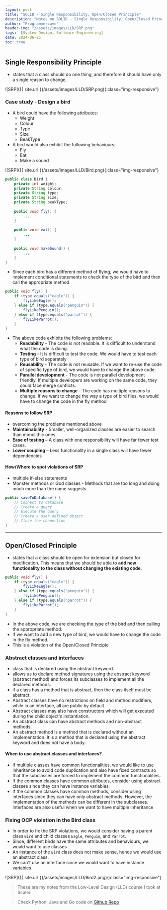 ```yaml
---
layout: post
title: "SOLID - Single Responsibility, Open/Closed Principle"
description: "Notes on SOLID - Single Responsibility, Open/Closed Principle from Scaler"
author: "Programmercave"
header-img: "/assets/images/LLD/SRP.png"
tags:  [System-Design, Software-Engineering]
date: 2024-06-25
toc: true
---
```


## Single Responsibility Principle
- states that a class should do one thing, and therefore it should have only a single reason to change.

![SRP]({{ site.url }}/assets/images/LLD/SRP.png){:class="img-responsive"}

### Case study - Design a bird
- A bird could have the following attributes:
	- Weight
	- Colour
	- Type
	- Size
	- BeakType
- A bird would also exhibit the following behaviours:
	- Fly
	- Eat
	- Make a sound

![SRP]({{ site.url }}/assets/images/LLD/Bird.png){:class="img-responsive"}

```java
public class Bird {
	private int weight;
	private String colour;
	private String type;
	private String size;
	private String beakType;
	
	public void fly() {
		...
	}
	
	public void eat() {
		...
	}
	
	public void makeSound() {
		...
	}
}
```

- Since each bird has a different method of flying, we would have to implement conditional statements to check the type of the bird and then call the appropriate method.
```java
public void fly() {
	if (type.equals("eagle")) {
		flyLikeEagle();
	} else if (type.equals("penguin")) {
		flyLikePenguin();
	} else if (type.equals("parrot")) {
		flyLikeParrot();
	}
}
```

- The above code exhibits the following problems:
  - **Readability** - The code is not readable. It is difficult to understand what the code is doing.
  - **Testing** - It is difficult to test the code. We would have to test each type of bird separately
  - **Reusability** - The code is not reusable. If we want to re-use the code of specific type of bird, we would have to change the above code.
  - **Parallel development** - The code is not parallel development friendly. If multiple developers are working on the same code, they could face merge conflicts.
  - **Multiple reasons to change** - The code has multiple reasons to change. If we want to change the way a type of bird flies, we would have to change the code in the fly method

#### Reasons to follow SRP
- overcoming the problems mentioned above
- **Maintainability** - Smaller, well-organized classes are easier to search than monolithic ones. 
- **Ease of testing** – A class with one responsibility will have far fewer test cases. 
- **Lower coupling** – Less functionality in a single class will have fewer dependencies

#### How/Where to spot violations of SRP
- multiple if-else statements
- Monster methods or God classes - Methods that are too long and doing much more than the name suggests.
```java
public saveToDatabase() { 
	// Connect to database 
	// Create a query 
	// Execute the query
	// Create a user defined object 
	// Close the connection
}
```

---
## Open/Closed Principle

- states that a class should be open for extension but closed for modification. This means that we should be able to **add new functionality to the class without changing the existing code**.
```java
public void fly() {
	if (type.equals("eagle")) {
		flyLikeEagle();
	} else if (type.equals("penguin")) {
		flyLikePenguin();
	} else if (type.equals("parrot")) {
		flyLikeParrot();
	}
}
```

- In the above code, we are checking the type of the bird and then calling the appropriate method. 
- If we want to add a new type of bird, we would have to change the code in the fly method. 
- This is a violation of the Open/Closed Principle

### Abstract classes and interfaces
- class that is declared using the abstract keyword. 
- allows us to declare method signatures using the abstract keyword (abstract method) and forces its subclasses to implement all the declared methods. 
- if a class has a method that is abstract, then the class itself must be abstract.
- Abstract classes have no restrictions on field and method modifiers, while in an interface, all are public by default
- Abstract classes may also have constructors which will get executed during the child object's instantiation.
- An abstract class can have abstract methods and non-abstract methods.
- An abstract method is a method that is declared without an implementation. It is a method that is declared using the abstract keyword and does not have a body.

#### When to use abstract classes and interfaces?
- If multiple classes have common functionalities, we would like to use inheritance to avoid code duplication and also have fixed contracts so that the subclasses are forced to implement the common functionalities. 
- If the common classes have common attributes, consider using abstract classes since they can have instance variables. 
- If the common classes have common methods, consider using interfaces since they can have only abstract methods. However, the implementation of the methods can be different in the subclasses. Interfaces are also useful when we want to have multiple inheritance

### Fixing OCP violation in the Bird class
- In order to fix the SRP violations, we would consider having a parent class `Bird` and child classes `Eagle`, `Penguin`, and `Parrot`.
- Since, different birds have the same attributes and behaviours, we would want to use classes
- An instance of the `Bird` class does not make sense, hence we would use an abstract class. 
- We can't use an interface since we would want to have instance variables

![SRP]({{ site.url }}/assets/images/LLD/Bird2.png){:class="img-responsive"}

> These are my notes from the Low-Level Design (LLD) course I took at Scaler.

> Check Python, Java and Go code on [Github Repo](https://github.com/abhiabhi0/scaler-fundamentals/tree/master/oop/code)